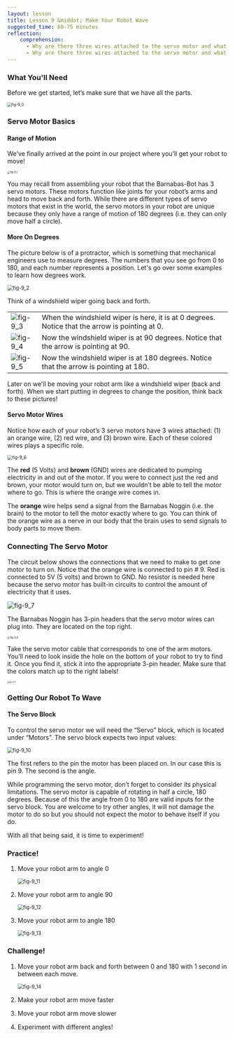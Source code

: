 ```yaml
---
layout: lesson
title: Lesson 9 &middot; Make Your Robot Wave
suggested_time: 60-75 minutes
reflection:
    comprehension: 
      - Why are there three wires attached to the servo motor and what do each of them do?
      - Why are there three wires attached to the servo motor and what do each of them do?
---
```


### What You'll Need

Before we get started, let’s make sure that we have all the parts.

<img src="fig-9_0.png" alt="fig-9_0" style="zoom:60%;" class="image center" />

### Servo Motor Basics

#### Range of Motion

We’ve finally arrived at the point in our project where you’ll get your robot to move!  

<img src="fig-9_1.png" alt="fig-9_1" style="zoom:40%;" class="image center" />

You may recall from assembling your robot that the Barnabas-Bot has 3 servo motors.  These motors function like joints for your robot’s arms and head to move back and forth.  While there are different types of servo motors that exist in the world, the servo motors in your robot are unique because they only have a range of motion of 180 degrees (i.e. they can only move half a circle).  

#### More On Degrees

The picture below is of a protractor, which is something that mechanical engineers use to measure degrees.  The numbers that you see go from 0 to 180, and each number represents a position.  Let's go over some examples to learn how degrees work.

<img src="fig-9_2.png" alt="fig-9_2" style="zoom:80%;" class="image center" />

  Think of a windshield wiper going back and forth.  



|                                                              |                                                              |
| ------------------------------------------------------------ | ------------------------------------------------------------ |
| <img src="fig-9_3.png" alt="fig-9_3" style="zoom:100%;" class="image center" /> | When the windshield wiper is here, it is at 0 degrees.  Notice that the arrow is pointing at 0. |
| <img src="fig-9_4.png" alt="fig-9_4" style="zoom:100%;" class="image center" /> | Now the windshield wiper is at 90 degrees.  Notice that the arrow is pointing at 90. |
| <img src="fig-9_5.png" alt="fig-9_5" style="zoom:100%;" class="image center" /> | Now the windshield wiper is at 180 degrees.  Notice that the arrow is pointing at 180. |

Later on we'll be moving your robot arm like a windshield wiper (back and forth).  When we start putting in degrees to change the position, think back to these pictures!

#### Servo Motor Wires

Notice how each of your robot’s 3 servo motors have 3 wires attached: (1) an orange wire, (2) red wire, and (3) brown wire.  Each of these colored wires plays a specific role.

<img src="fig-9_6.png" alt="fig-9_6" style="zoom:70%;" class="image center" />

The **red** (5 Volts) and **brown** (GND) wires are dedicated to pumping electricity in and out of the motor.  If you were to connect just the red and brown, your motor would turn on, but we wouldn’t be able to tell the motor where to go. This is where the orange wire comes in.


The **orange** wire helps send a signal from the Barnabas Noggin (i.e. the brain) to the motor to tell the motor exactly where to go.  You can think of the orange wire as a nerve in our body that the brain uses to send signals to body parts to move them.

### Connecting The Servo Motor

The circuit below shows the connections that we need to make to get one motor to turn on.  Notice that the orange wire is connected to pin # 9.  Red is connected to 5V (5 volts) and brown to GND.  No resistor is needed here because the servo motor has built-in circuits to control the amount of electricity that it uses.

<img src="fig-9_7.png" alt="fig-9_7" style="zoom:100%;" class="image center" />

The Barnabas Noggin has 3-pin headers that the servo motor wires can plug into.  They are located on the top right.

<img src="fig-9_8.png" alt="fig-9_8" style="zoom:40%;" class="image center" />

Take the servo motor cable that corresponds to one of the arm motors.  You’ll need to look inside the hole on the bottom of your robot to try to find it.  Once you find it, stick it into the appropriate 3-pin header.  Make sure that the colors match up to the right labels!

<img src="fig-9_9.png" alt="fig-9_9" style="zoom:30%;" class="image center" />

### Getting Our Robot To Wave

#### The Servo Block

To control the servo motor we will need the “Servo” block, which is located under “Motors”.  The servo block expects two input values:

<img src="fig-9_10.png" alt="fig-9_10" style="zoom:80%;" class="image center" />

The first refers to the pin the motor has been placed on. In our case this is pin 9. The second is the angle.

While programming the servo motor, don’t forget to consider its physical limitations. The servo motor is capable of rotating in half a circle, 180 degrees. Because of this the angle from 0 to 180 are valid inputs for the servo block. You are welcome to try other angles, it will not damage the motor to do so but you should not expect the motor to behave itself if you do.

With all that being said, it is time to experiment!

### Practice!

1. Move your robot arm to angle 0

   <img src="fig-9_11.png" alt="fig-9_11" style="zoom:80%;" class="image center" />

2. Move your robot arm to angle 90

   <img src="fig-9_12.png" alt="fig-9_12" style="zoom:80%;" class="image center" />

3. Move your robot arm to angle 180

   <img src="fig-9_13.png" alt="fig-9_13" style="zoom:80%;" class="image center" />

### Challenge!

1. Move your robot arm back and forth between 0 and 180 with 1 second in between each move.

   <img src="fig-9_14.png" alt="fig-9_14" style="zoom:80%;" class="image center" />

2. Make your robot arm move faster

3. Move your robot arm move slower

4. Experiment with different angles!